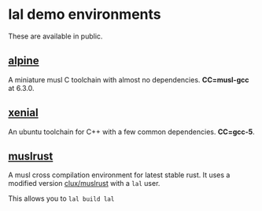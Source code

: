 # lal demo environments
These are available in public.

## [alpine](https://hub.docker.com/r/clux/lal-alpine/tags/)
A miniature musl C toolchain with almost no dependencies. **CC=musl-gcc** at 6.3.0.

## [xenial](https://hub.docker.com/r/clux/lal-xenial/tags/)
An ubuntu toolchain for C++ with a few common dependencies. **CC=gcc-5**.

## [muslrust](https://hub.docker.com/r/clux/lal-muslrust/tags/)
A musl cross compilation environment for latest stable rust. It uses a modified version [clux/muslrust](https://github.com/clux/muslrust) with a `lal` user.

This allows you to `lal build lal`

